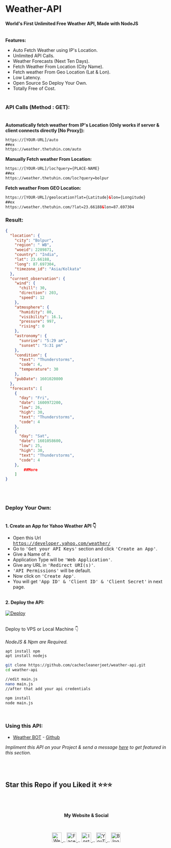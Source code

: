 # Weather-API<br>
#### World's First Unlimited Free Weather API, Made with NodeJS<br><br>

**Features:**<br>
- Auto Fetch Weather using IP's Location.<br>
- Unlimited API Calls.<br>
- Weather Forecasts (Next Ten Days).<br>
- Fetch Weather From Location (City Name).<br>
- Fetch weather From Geo Location (Lat & Lon).<br>
- Low Latency.<br>
- Open Source So Deploy Your Own.<br>
- Totally Free of Cost.<br><br>

### API Calls (Method : GET):<br><br>

**Automatically fetch weather from IP's Location (Only works if server & client connects directly [No Proxy]):**<br>

```html
https://[YOUR-URL]/auto
##ex
https://weather.thetuhin.com/auto
```

**Manually Fetch weather From Location:**<br>

```html
https://[YOUR-URL]/loc?query={PLACE-NAME}
##ex
https://weather.thetuhin.com/loc?query=bolpur
```


**Fetch weather From GEO Location:**<br>

```html
https://[YOUR-URL]/geolocation?lat={Latitude}&lon={Longitude}
##ex
https://weather.thetuhin.com/?lat=23.66188&lon=87.697304
```

### Result:

```json
{
  "location": {
    "city": "Bolpur",
    "region": " WB",
    "woeid": 2289871,
    "country": "India",
    "lat": 23.66188,
    "long": 87.697304,
    "timezone_id": "Asia/Kolkata"
  },
  "current_observation": {
    "wind": {
      "chill": 30,
      "direction": 203,
      "speed": 12
    },
    "atmosphere": {
      "humidity": 80,
      "visibility": 16.1,
      "pressure": 997,
      "rising": 0
    },
    "astronomy": {
      "sunrise": "5:29 am",
      "sunset": "5:31 pm"
    },
    "condition": {
      "text": "Thunderstorms",
      "code": 4,
      "temperature": 30
    },
    "pubDate": 1601020800
  },
  "forecasts": [
    {
      "day": "Fri",
      "date": 1600972200,
      "low": 26,
      "high": 30,
      "text": "Thunderstorms",
      "code": 4
    },
    {
      "day": "Sat",
      "date": 1601058600,
      "low": 25,
      "high": 30,
      "text": "Thunderstorms",
      "code": 4
    },
        ##More
    ]
}
```

<br><br>
### Deploy Your Own:<br><br>

**1. Create an App for Yahoo Weather API 👇**

- Open this Url<br>
<tt>https://developer.yahoo.com/weather/</tt>
- Go to <tt>'Get your API Keys'</tt> section and click <tt>'Create an App'</tt>.
- Give a Name of it.
- Application Type will be <tt>'Web Application'</tt>.
- Give any URL in <tt>'Redirect URI(s)'</tt>.
- <tt>'API Permissions'</tt> will be default.
- Now click on <tt>'Create App'</tt>.
- You will get <tt>'App ID' & 'Client ID' & 'Client Secret'</tt> in next page.<br><br>

**2. Deploy the API:**<br><br>
[![Deploy](https://www.herokucdn.com/deploy/button.svg)](https://heroku.com/deploy?template=https://github.com/cachecleanerjeet/weather-api/tree/master)<br><br>

Deploy to VPS or Local Machine 👇 <br><br>
*NodeJS & Npm are Required.*<br>

```bash
apt install npm
apt install nodejs

git clone https://github.com/cachecleanerjeet/weather-api.git
cd weather-api

//edit main.js
nano main.js
//after that add your api credentials

npm install
node main.js
```

<br>

### Using this API:
- [Weather BOT](https://t.me/weatheroftoday_bot "weather-bot") - [Github](https://github.com/cachecleanerjeet/weather-bot "Github")

*Impliment this API on your Project  & send a message [here](https://t.me/t_projects "here") to get featured in this section.*
<br>

<br><br>
## Star this Repo if you Liked it ⭐⭐⭐

<br><br>
<p align="center"> <b>My Website & Social</b></p>
<br>
<p align="center">
 
 <a href="https://tu.hin.life">
    <img alt="Website" width="30px" src="https://firebasestorage.googleapis.com/v0/b/webtuhin.appspot.com/o/githubstatic%2Fwebsite.svg?alt=media&token=5c3ea7e0-d4f7-4566-b78a-bdee6c65f03e" />
  </a>  
..
<a href="https://fb.me/jeeetpaul">
    <img alt="Facebook" width="30px" src="https://cdn.jsdelivr.net/npm/simple-icons@3.2.0/icons/facebook.svg" />
  </a>  
..
  <a href="https://www.instagram.com/jeeetpaul">
    <img alt="Instagram" width="30px" src="https://cdn.jsdelivr.net/npm/simple-icons@3.2.0/icons/instagram.svg" />
  </a>
..
  <a href="https://www.youtube.com/channel/UCa4FMtLpYcOBtjKOZgzTFNA">
    <img alt="YouTube" width="30px" src="https://cdn.jsdelivr.net/npm/simple-icons@3.2.0/icons/youtube.svg" />
  </a>
..
  <a href="https://blog.iamtuhin.ga">
    <img alt="Blogger" width="30px" src="https://cdn.jsdelivr.net/npm/simple-icons@3.2.0/icons/blogger.svg" />
  </a>
  
</p>

